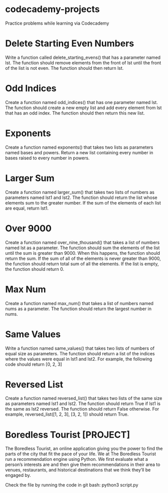 # codecademy-projects
Practice problems while learning via Codecademy

# Delete Starting Even Numbers
Write a function called delete_starting_evens() that has a parameter named lst.
The function should remove elements from the front of lst until the front of the list is not even. 
The function should then return lst.

# Odd Indices
Create a function named odd_indices() that has one parameter named lst.
The function should create a new empty list and add every element from lst that has an odd index. 
The function should then return this new list.

# Exponents
Create a function named exponents() that takes two lists as parameters named bases and powers. 
Return a new list containing every number in bases raised to every number in powers.

# Larger Sum
Create a function named larger_sum() that takes two lists of numbers as parameters named lst1 and lst2.
The function should return the list whose elements sum to the greater number.
If the sum of the elements of each list are equal, return lst1.

# Over 9000
Create a function named over_nine_thousand() that takes a list of numbers named lst as a parameter.
The function should sum the elements of the list until the sum is greater than 9000. When this happens, 
the function should return the sum. If the sum of all of the elements is never greater than 9000, 
the function should return total sum of all the elements. If the list is empty, the function should return 0.

# Max Num
Create a function named max_num() that takes a list of numbers named nums as a parameter.
The function should return the largest number in nums.

# Same Values
Write a function named same_values() that takes two lists of numbers of equal size as parameters.
The function should return a list of the indices where the values were equal in lst1 and lst2.
For example, the following code should return [0, 2, 3]

# Reversed List
Create a function named reversed_list() that takes two lists of the same size as parameters named lst1 and lst2.
The function should return True if lst1 is the same as lst2 reversed. The function should return False otherwise.
For example, reversed_list([1, 2, 3], [3, 2, 1]) should return True.

# Boredless Tourist [PROJECT]
The Boredless Tourist, an online application giving you the power to find the parts of the city that fit the pace of your life. We at The Boredless Tourist run a recommendation engine using Python. We first evaluate what a person’s interests are and then give them recommendations in their area to venues, restaurants, and historical destinations that we think they’ll be engaged by.

Check the file by running the code in git bash: python3 script.py

